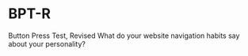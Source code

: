 # BPT-R
Button Press Test, Revised
What do your website navigation habits say about your personality?

